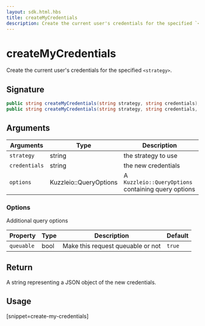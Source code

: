 ```yaml
---
layout: sdk.html.hbs
title: createMyCredentials
description: Create the current user's credentials for the specified `<strategy>`.
---
```


# createMyCredentials

Create the current user's credentials for the specified `<strategy>`.

## Signature

```csharp
public string createMyCredentials(string strategy, string credentials);
public string createMyCredentials(string strategy, string credentials, QueryOptions options);
```

## Arguments

| Arguments    | Type    | Description
|--------------|---------|-------------
| `strategy` | string | the strategy to use
| `credentials` | string | the new credentials
| `options`  | Kuzzleio::QueryOptions    | A `Kuzzleio::QueryOptions` containing query options


### **Options**

Additional query options

| Property     | Type    | Description                       | Default |
| ---------- | ------- | --------------------------------- | ------- |
| `queuable` | bool | Make this request queuable or not | `true`  |


## Return

A string representing a JSON object of the new credentials.

## Usage

[snippet=create-my-credentials]
